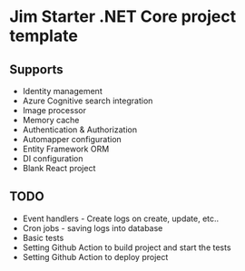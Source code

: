 # Jim Starter .NET Core project template

## Supports

 - Identity management
 - Azure Cognitive search integration
 - Image processor
 - Memory cache
 - Authentication & Authorization
 - Automapper configuration
 - Entity Framework ORM
 - DI configuration
 - Blank React project

## TODO

 - Event handlers - Create logs on create, update, etc.. 
 - Cron jobs - saving logs into database
 - Basic tests
 - Setting Github Action to build project and start the tests
 - Setting Github Action to deploy project
